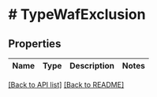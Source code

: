 # # TypeWafExclusion

## Properties

Name | Type | Description | Notes
------------ | ------------- | ------------- | -------------


[[Back to API list]](../../README.md#endpoints) [[Back to README]](../../README.md)
